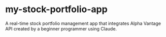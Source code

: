 # my-stock-portfolio-app
A real-time stock portfolio management app that integrates Alpha Vantage API created by a beginner programmer using Claude.
